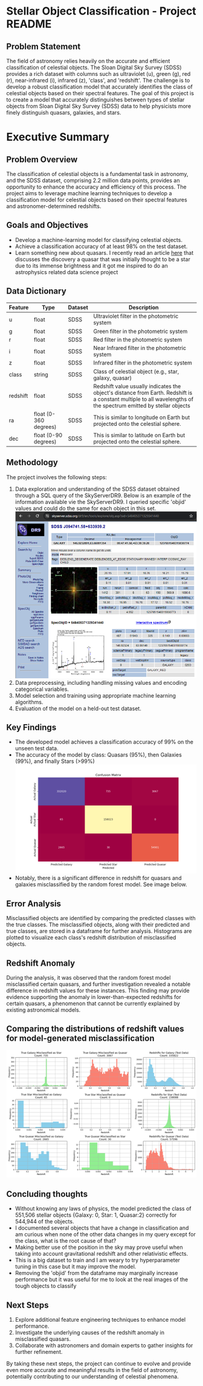 # Stellar Object Classification - Project README 
## Problem Statement
The field of astronomy relies heavily on the accurate and efficient classification of celestial objects. The Sloan Digital Sky Survey (SDSS) provides a rich dataset with columns such as ultraviolet (u), green (g), red (r), near-infrared (i), infrared (z), 'class', and 'redshift'. The challenge is to develop a robust classification model that accurately identifies the class of celestial objects based on their spectral features. The goal of this project is to create a model that accurately distinguishes between types of stellar objects from Sloan Digital Sky Survey (SDSS) data to help physicists more finely distinguish quasars, galaxies, and stars.

# Executive Summary
## Problem Overview
The classification of celestial objects is a fundamental task in astronomy, and the SDSS dataset, comprising 2.2 million data points, provides an opportunity to enhance the accuracy and efficiency of this process. The project aims to leverage machine learning techniques to develop a classification model for celestial objects based on their spectral features and astronomer-determined redshifts.

## Goals and Objectives
* Develop a machine-learning model for classifying celestial objects.
* Achieve a classification accuracy of at least 98% on the test dataset.
* Learn something new about quasars. I recently read an article [here](https://www.smithsonianmag.com/smart-news/astronomers-discover-the-brightest-known-object-in-the-universe-shining-500-trillion-times-as-bright-as-the-sun-180983815/) that discusses the discovery a quasar that was initially thought to be a star due to its immense brightness and it got me inspired to do an astrophysics related data science project

## Data Dictionary 
| Feature    | Type    | Dataset | Description                                        |
|------------|---------|---------|----------------------------------------------------|
| u          | float   | SDSS    | Ultraviolet filter in the photometric system              |
| g          | float   | SDSS    |  Green filter in the photometric system              |
| r          | float   | SDSS    | Red filter in the photometric system              |
| i          | float   | SDSS    | Near Infrared filter in the photometric system        |
| z          | float   | SDSS    | Infrared filter in the photometric system        |
| class      | string  | SDSS    | Class of celestial object (e.g., star, galaxy, quasar) |
| redshift   | float   | SDSS    | Redshift value usually indicates the object's distance from Earth.  Redshift is a constant multiple to all wavelengths of the spectrum emitted by stellar objects|
| ra         | float (0-360 degrees)  | SDSS    |This is similar to longitude on Earth but projected onto the celestial sphere.|
| dec        | float (0-90 degrees)  | SDSS    |This is similar to latitude on Earth but projected onto the celestial sphere.|
## Methodology
The project involves the following steps:

1. Data exploration and understanding of the SDSS dataset obtained through a SQL query of the SkyServerDR9. Below is an example of the information available vie the SkyServerDR9. I queried specific 'objid' values and could do the same for each object in this set.
![alt text](<imgs/QSO to Galaxy closer look 2.png>)
2. Data preprocessing, including handling missing values and encoding categorical variables.
3. Model selection and training using appropriate machine learning algorithms.
4. Evaluation of the model on a held-out test dataset.
## Key Findings
* The developed model achieves a classification accuracy of 99% on the unseen test data.
* The accuracy of the model by class: Quasars (95%), then Galaxies (99%), and finally Stars (>99%) 
![alt text](imgs/confusion_matirix.png)
* Notably, there is a significant difference in redshift for quasars and galaxies misclassified by the random forest model. See image below.
## Error Analysis
Misclassified objects are identified by comparing the predicted classes with the true classes. The misclassified objects, along with their predicted and true classes, are stored in a dataframe for further analysis. Histograms are plotted to visualize each class's redshift distribution of misclassified objects.
## Redshift Anomaly
During the analysis, it was observed that the random forest model misclassified certain quasars, and further investigation revealed a notable difference in redshift values for these instances. This finding may provide evidence supporting the anomaly in lower-than-expected redshifts for certain quasars, a phenomenon that cannot be currently explained by existing astronomical models.
## Comparing the distributions of redshift values for model-generated misclassification 
![alt text](imgs/redshift_misclassifications_vs_distributions.png)
## Concluding thoughts
* Without knowing any laws of physics, the model predicted the class of 551,506 stellar objects {Galaxy: 0, Star: 1, Quasar:2} correctly for 544,944 of the objects.
* I documented several objects that have a change in classification and am curious when none of the other data changes in my query except for the class, what is the root cause of that?
* Making better use of the position in the sky may prove useful when taking into account gravitational redshift and other relativistic effects.
* This is a big dataset to train and I am weary to try hyperparameter tuning in this case but it may improve the model. 
* Removing the 'objid' from the dataframe may marginally increase performance but it was useful for me to look at the real images of the tough objects to classify

## Next Steps
1. Explore additional feature engineering techniques to enhance model performance.
2. Investigate the underlying causes of the redshift anomaly in misclassified quasars.
3. Collaborate with astronomers and domain experts to gather insights for further refinement.

By taking these next steps, the project can continue to evolve and provide even more accurate and meaningful results in the field of astronomy, potentially contributing to our understanding of celestial phenomena.